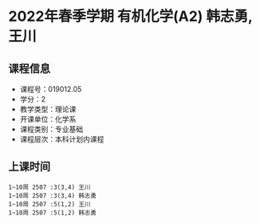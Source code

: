 # 2022年春季学期 有机化学(A2) 韩志勇, 王川






## 课程信息

- 课程号：019012.05
- 学分：2
- 教学类型：理论课
- 开课单位：化学系
- 课程类别：专业基础
- 课程层次：本科计划内课程

## 上课时间

```
1~10周 2507 :3(3,4) 王川
1~10周 2507 :3(3,4) 韩志勇
1~10周 2507 :5(1,2) 王川
1~10周 2507 :5(1,2) 韩志勇
```

